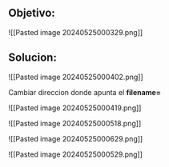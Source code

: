 ## Objetivo:

![[Pasted image 20240525000329.png]]

## Solucion:

![[Pasted image 20240525000402.png]]

Cambiar direccion donde apunta el **filename=**

![[Pasted image 20240525000419.png]]

![[Pasted image 20240525000518.png]]


![[Pasted image 20240525000629.png]]


![[Pasted image 20240525000529.png]]

